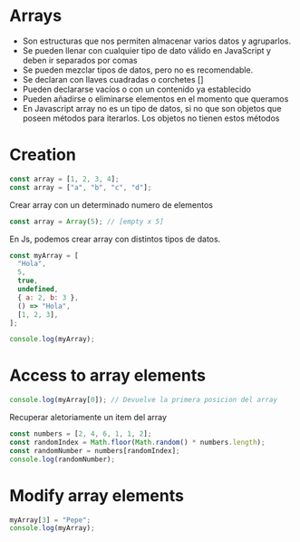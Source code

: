 # Arrays

- Son estructuras que nos permiten almacenar varios datos y agruparlos.
- Se pueden llenar con cualquier tipo de dato válido en JavaScript y deben ir separados por comas
- Se pueden mezclar tipos de datos, pero no es recomendable.
- Se declaran con llaves cuadradas o corchetes []
- Pueden declararse vacíos o con un contenido ya establecido
- Pueden añadirse o eliminarse elementos en el momento que queramos
- En Javascript array no es un tipo de datos, si no que son objetos que poseen métodos para iterarlos. Los objetos no tienen estos métodos

# Creation

```js
const array = [1, 2, 3, 4];
const array = ["a", "b", "c", "d"];
```

Crear array con un determinado numero de elementos

```js
const array = Array(5); // [empty x 5]
```

En Js, podemos crear array con distintos tipos de datos.

```js
const myArray = [
  "Hola",
  5,
  true,
  undefined,
  { a: 2, b: 3 },
  () => "Hola",
  [1, 2, 3],
];

console.log(myArray);
```

# Access to array elements

```js
console.log(myArray[0]); // Devuelve la primera posicion del array
```

Recuperar aletoriamente un item del array

```js
const numbers = [2, 4, 6, 1, 1, 2];
const randomIndex = Math.floor(Math.random() * numbers.length);
const randomNumber = numbers[randomIndex];
console.log(randomNumber);
```

# Modify array elements

```js
myArray[3] = "Pepe";
console.log(myArray);
```
